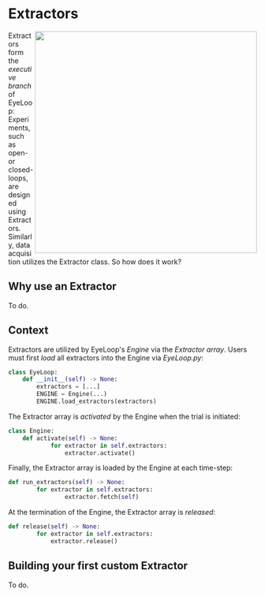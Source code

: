 # Extractors #

<p align="right">
    <img src="https://github.com/simonarvin/eyeloop/blob/master/misc/imgs/extractor_overview.svg?raw=true" align="right" width = "450">
  </p>

Extractors form the *executive branch* of EyeLoop: Experiments, such as open- or closed-loops, are designed using Extractors. Similarly, data acquisition utilizes the Extractor class. So how does it work?

## Why use an Extractor ##
To do.

## Context ##

Extractors are utilized by EyeLoop's *Engine* via the *Extractor array*. Users must first *load* all extractors into the Engine via *EyeLoop.py*:
```python
class EyeLoop:
    def __init__(self) -> None:
        extractors = [...]
        ENGINE = Engine(...)
        ENGINE.load_extractors(extractors)
```

The Extractor array is *activated* by the Engine when the trial is initiated:
```python
class Engine:
    def activate(self) -> None:
            for extractor in self.extractors:
                extractor.activate()
```

Finally, the Extractor array is loaded by the Engine at each time-step:
```python
def run_extractors(self) -> None:
        for extractor in self.extractors:
                extractor.fetch(self)
```

At the termination of the Engine, the Extractor array is *released*:
```python
def release(self) -> None:
        for extractor in self.extractors:
            extractor.release()
```

## Building your first custom Extractor ##
To do.
